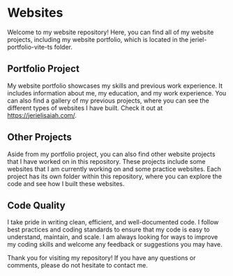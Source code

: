 # Websites

Welcome to my website repository! Here, you can find all of my website projects, including my website portfolio, which is located in the jeriel-portfolio-vite-ts folder.

## Portfolio Project

My website portfolio showcases my skills and previous work experience. It includes information about me, my education, and my work experience. You can also find a gallery of my previous projects, where you can see the different types of websites I have built. Check it out at https://jerielisaiah.com/.

## Other Projects

Aside from my portfolio project, you can also find other website projects that I have worked on in this repository. These projects include some websites that I am currently working on and some practice websites. Each project has its own folder within this repository, where you can explore the code and see how I built these websites.

## Code Quality

I take pride in writing clean, efficient, and well-documented code. I follow best practices and coding standards to ensure that my code is easy to understand, maintain, and scale. I am always looking for ways to improve my coding skills and welcome any feedback or suggestions you may have.

Thank you for visiting my repository! If you have any questions or comments, please do not hesitate to contact me.
